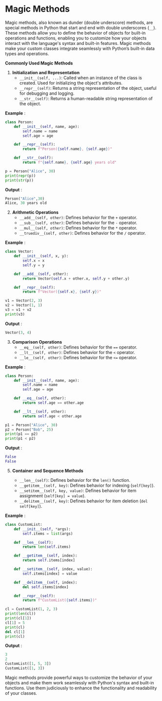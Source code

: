 # Magic Methods

Magic methods, also known as dunder (double underscore) methods, are special methods in Python that start and end with double underscores (`__`). 
These methods allow you to define the behavior of objects for built-in operations and functions, enabling you to customize how your objects interact with the 
language's syntax and built-in features. Magic methods make your custom classes integrate seamlessly with Python’s built-in data types and operations.

**Commonly Used Magic Methods**

1. **Initialization and Representation**
   - `__init__(self, ...)`: Called when an instance of the class is created. Used for initializing the object's attributes.
   - `__repr__(self)`: Returns a string representation of the object, useful for debugging and logging.
   - `__str__(self)`: Returns a human-readable string representation of the object.

**Example** :

   ```python
   class Person:
       def __init__(self, name, age):
           self.name = name
           self.age = age

       def __repr__(self):
           return f"Person({self.name}, {self.age})"

       def __str__(self):
           return f"{self.name}, {self.age} years old"

   p = Person("Alice", 30)
   print(repr(p))
   print(str(p))  
   ```

**Output** :
```python
Person("Alice",30)
Alice, 30 years old
```

2. **Arithmetic Operations**
   - `__add__(self, other)`: Defines behavior for the `+` operator.
   - `__sub__(self, other)`: Defines behavior for the `-` operator.
   - `__mul__(self, other)`: Defines behavior for the `*` operator.
   - `__truediv__(self, other)`: Defines behavior for the `/` operator.


**Example** :

   ```python
   class Vector:
       def __init__(self, x, y):
           self.x = x
           self.y = y

       def __add__(self, other):
           return Vector(self.x + other.x, self.y + other.y)

       def __repr__(self):
           return f"Vector({self.x}, {self.y})"

   v1 = Vector(2, 3)
   v2 = Vector(1, 1)
   v3 = v1 + v2
   print(v3)  
   ```

**Output** :

```python
Vector(3, 4)
```

3. **Comparison Operations**
   - `__eq__(self, other)`: Defines behavior for the `==` operator.
   - `__lt__(self, other)`: Defines behavior for the `<` operator.
   - `__le__(self, other)`: Defines behavior for the `<=` operator.

**Example** :

   ```python
   class Person:
       def __init__(self, name, age):
           self.name = name
           self.age = age

       def __eq__(self, other):
           return self.age == other.age

       def __lt__(self, other):
           return self.age < other.age

   p1 = Person("Alice", 30)
   p2 = Person("Bob", 25)
   print(p1 == p2) 
   print(p1 < p2)  
   ```

   **Output** :
   
   ```python
   False
   False
   ```

5. **Container and Sequence Methods**

   - `__len__(self)`: Defines behavior for the `len()` function.
   - `__getitem__(self, key)`: Defines behavior for indexing (`self[key]`).
   - `__setitem__(self, key, value)`: Defines behavior for item assignment (`self[key] = value`).
   - `__delitem__(self, key)`: Defines behavior for item deletion (`del self[key]`).

**Example** :

   ```python
   class CustomList:
       def __init__(self, *args):
           self.items = list(args)

       def __len__(self):
           return len(self.items)

       def __getitem__(self, index):
           return self.items[index]

       def __setitem__(self, index, value):
           self.items[index] = value

       def __delitem__(self, index):
           del self.items[index]

       def __repr__(self):
           return f"CustomList({self.items})"

   cl = CustomList(1, 2, 3)
   print(len(cl))
   print(cl[1])    
   cl[1] = 5
   print(cl)
   del cl[1]
   print(cl)      
   ```

**Output** :
```python
3
2
CustomList([1, 5, 3])
CustomList([1, 3])
```

Magic methods provide powerful ways to customize the behavior of your objects and make them work seamlessly with Python's syntax and built-in functions. 
Use them judiciously to enhance the functionality and readability of your classes.
